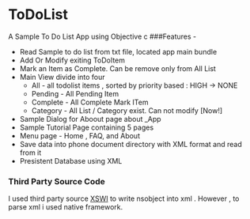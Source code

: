 # ToDoList
A Sample To Do List App using Objective c
###Features -
+ Read Sample to do list from txt file, located app main bundle
+ Add Or Modify exiting ToDoItem
+ Mark an Item as Complete. Can be remove only from All List 
+ Main View divide into four 
    + All - all todolist items , sorted by priority based : HIGH -> NONE
    + Pending - All Pending Item
    + Complete - All Complete Mark ITem
    + Category - All List / Category exist. Can not modify [Now!]
+ Sample Dialog for Aboout page about _App
+ Sample Tutorial Page containing 5 pages
+ Menu page - Home , FAQ, and About
+ Save data into phone document directory with XML format and read from it
+ Presistent Database using XML 

### Third Party Source Code 
I used third party source  [XSWI](http://skjolber.github.io/xswi/) to write nsobject into xml . However , to parse xml i used native framework.
